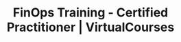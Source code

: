 ---
title: "FinOps Training - Certified Practitioner | VirtualCourses"
courseThumb: images/courses/finops-practitioner.png
# page title background image
bg_image: ""
# meta description
description : "Get FinOps certified with engaging courses taught by Europe’s cloud-native FinOps experts."
---
